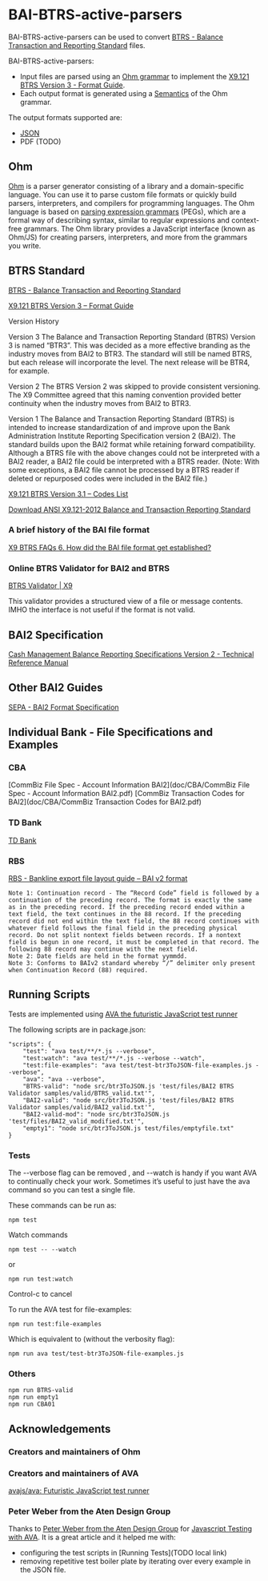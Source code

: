# BAI-BTRS-active-parsers

BAI-BTRS-active-parsers can be used to convert [BTRS - Balance Transaction and Reporting Standard](https://x9.org/standards/btrs/) files.

BAI-BTRS-active-parsers:

- Input files are parsed using an [Ohm grammar](TODO) to implement the [X9.121 BTRS Version 3 - Format Guide](https://x9.org/wp-content/uploads/2017/05/X9.121-2016-BTRS-Version-3.0.pdf).
- Each output format is generated using a [Semantics](TODO) of the Ohm grammar.

The output formats supported are:

- [JSON](http://json.org/)
- PDF (TODO)

## Ohm

[Ohm](https://github.com/harc/ohm) is a parser generator consisting of a library and a domain-specific language.
You can use it to parse custom file formats or quickly build parsers, interpreters, and compilers for programming languages.
The Ohm language is based on [parsing expression grammars](http://en.wikipedia.org/wiki/Parsing_expression_grammar) (PEGs),
which are a formal way of describing syntax, similar to regular expressions and context-free grammars.
The Ohm library provides a JavaScript interface (known as Ohm/JS) for creating parsers, interpreters, and more from the grammars you write.

## BTRS Standard

[BTRS - Balance Transaction and Reporting Standard](https://x9.org/standards/btrs/)

[X9.121 BTRS Version 3 – Format Guide](https://x9.org/wp-content/uploads/2017/05/X9.121-2016-BTRS-Version-3.0.pdf)

Version History

Version 3
The Balance and Transaction Reporting Standard (BTRS) Version 3 is named “BTR3”. This was decided as a more effective branding as the industry moves from BAI2 to BTR3. The standard will still be named BTRS, but each release will incorporate the level. The next release will be BTR4, for example.

Version 2
The BTRS Version 2 was skipped to provide consistent versioning. The X9 Committee agreed that this naming convention provided better continuity when the industry moves from BAI2 to BTR3.

Version 1
The Balance and Transaction Reporting Standard (BTRS) is intended to increase standardization of and improve upon the Bank Administration Institute Reporting Specification version 2 (BAI2).
The standard builds upon the BAI2 format while retaining forward compatibility. Although a BTRS file with the above changes could not be interpreted with a BAI2 reader, a BAI2 file could be interpreted with a BTRS reader. (Note: With some exceptions, a BAI2 file cannot be processed by a BTRS reader if deleted or repurposed codes were included in the BAI2 file.)

[X9.121 BTRS Version 3.1 – Codes List](https://x9.org/wp-content/uploads/2013/10/X9-121-2017-BTRS-Version-3-1-Type-Codes.xlsx)

[Download ANSI X9.121-2012 Balance and Transaction Reporting Standard](https://x9.org/standards/btrs/download-btrs/)

### A brief history of the BAI file format

[X9 BTRS FAQs 6. How did the BAI file format get established?](https://x9.org/standards/btrs/faqs/)

### Online BTRS Validator for BAI2 and BTRS

[BTRS Validator | X9](https://x9.org/standards/btrs/btrs-validator/)

This validator provides a structured view of a file or message contents. IMHO the interface is not useful if the format is not valid.

## BAI2 Specification

[Cash Management Balance Reporting Specifications Version 2 - Technical Reference Manual](https://www.bai.org/docs/default-source/libraries/site-general-downloads/cash_management_2005.pdf)

## Other BAI2 Guides

[SEPA - BAI2 Format Specification](http://www.sepaforcorporates.com/swift-for-corporates/bai2-format-specification/)

## Individual Bank - File Specifications and Examples

### CBA

[CommBiz File Spec - Account Information BAI2](doc/CBA/CommBiz File Spec - Account Information BAI2.pdf)
[CommBiz Transaction Codes for BAI2](doc/CBA/CommBiz Transaction Codes for BAI2.pdf)

### TD Bank

[TD Bank](https://www.tdcommercialbanking.com/document/PDF/bai.pdf)

### RBS

[RBS - Bankline export file layout guide – BAI v2 format](https://www.business.rbs.co.uk/content/dam/rbs_co_uk/Business_and_Content/PDFs/Export-file-layout-guide-BAI-v2-format.pdf)

    Note 1: Continuation record - The “Record Code” field is followed by a continuation of the preceding record. The format is exactly the same as in the preceding record. If the preceding record ended within a text field, the text continues in the 88 record. If the preceding record did not end within the text field, the 88 record continues with whatever field follows the final field in the preceding physical record. Do not split nontext fields between records. If a nontext field is begun in one record, it must be completed in that record. The following 88 record may continue with the next field.
    Note 2: Date fields are held in the format yymmdd.
    Note 3: Conforms to BAIv2 standard whereby “/” delimiter only present when Continuation Record (88) required.

## Running Scripts

Tests are implemented using [AVA the futuristic JavaScript test runner](https://github.com/avajs/ava)

The following scripts are in package.json:

    "scripts": {
        "test": "ava test/**/*.js --verbose",
        "test:watch": "ava test/**/*.js --verbose --watch",
        "test:file-examples": "ava test/test-btr3ToJSON-file-examples.js --verbose",
        "ava": "ava --verbose",
        "BTRS-valid": "node src/btr3ToJSON.js 'test/files/BAI2 BTRS Validator samples/valid/BTRS_valid.txt'",
        "BAI2-valid": "node src/btr3ToJSON.js 'test/files/BAI2 BTRS Validator samples/valid/BAI2_valid.txt'",
        "BAI2-valid-mod": "node src/btr3ToJSON.js 'test/files/BAI2_valid_modified.txt'",
        "empty1": "node src/btr3ToJSON.js test/files/emptyfile.txt"
    }

### Tests

The --verbose flag can be removed
, and --watch is handy if you want AVA to continually check your work. Sometimes it’s useful to just have the ava command so you can test a single file.

These commands can be run as:

    npm test

Watch commands

    npm test -- --watch

or

    npm run test:watch

Control-c to cancel

To run the AVA test for file-examples:

    npm run test:file-examples

Which is equivalent to (without the verbosity flag):

    npm run ava test/test-btr3ToJSON-file-examples.js

### Others

    npm run BTRS-valid
    npm run empty1
    npm run CBA01

## Acknowledgements

### Creators and maintainers of Ohm

### Creators and maintainers of AVA

[avajs/ava: Futuristic JavaScript test runner](https://github.com/avajs/ava)

### Peter Weber from the Aten Design Group

Thanks to [Peter Weber from the Aten Design Group](https://atendesigngroup.com/about/peter-weber) for [Javascript Testing with AVA](https://atendesigngroup.com/blog/javascript-testing-ava).
It is a great article and it helped me with:

- configuring the test scripts in [Running Tests](TODO local link)
- removing repetitive test boiler plate by iterating over every example in the JSON file.